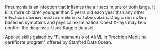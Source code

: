 Pneumonia is an infection that inflames the air sacs in one or both lungs. 
It kills more children younger than 5 years old each year than any other infectious disease, such as malaria, or tuberculosis. 
Diagnosis is often based on symptoms and physical examination. Chest X-rays may help confirm the diagnosis.
Used Kaggle Dataset.

Applied skills gained by "Fundamentals of AI/ML in Precision Medicine certificate program" offered by Stanford Data Ocean.

